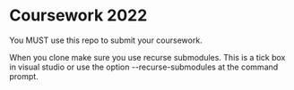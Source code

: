 # Coursework 2022
You MUST use this repo to submit your coursework.

When you clone make sure you use recurse submodules.
This is a tick box in visual studio or use the option --recurse-submodules at the command prompt.
